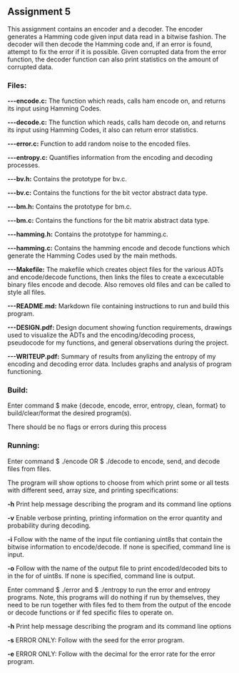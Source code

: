 ## Assignment 5

This assignment contains an encoder and a decoder. The encoder generates a Hamming code given input data read in a bitwise fashion. The decoder will then decode the Hamming code and, if an error is found, attempt to fix the error if it is possible. Given corrupted data from the error function, the decoder function can also print statistics on the amount of corrupted data.

### Files:

**---encode.c:** The function which reads, calls ham encode on, and returns its input using Hamming Codes.

**---decode.c:** The function which reads, calls ham decode on, and returns its input using Hamming Codes, it also can return error statistics.

**---error.c:** Function to add random noise to the encoded files.

**---entropy.c:** Quantifies information from the encoding and decoding processes.

**---bv.h:** Contains the prototype for bv.c.

**---bv.c:** Contains the functions for the bit vector abstract data type.

**---bm.h:** Contains the prototype for bm.c.

**---bm.c:** Contains the functions for the bit matrix abstract data type.

**---hamming.h:** Contains the prototype for hamming.c.

**---hamming.c:** Contains the hamming encode and decode functions which generate the Hamming Codes used by the main methods.

**---Makefile:** The makefile which creates object files for the various ADTs and encode/decode functions, then links the files to create a excecutable binary files encode and decode. Also removes old files and can be called to style all files.

**---README.md:** Markdown file containing instructions to run and build this program.

**---DESIGN.pdf:** Design document showing function requirements, drawings used to visualize the ADTs and the encoding/decoding process, pseudocode for my functions, and general observations during the project.

**---WRITEUP.pdf:** Summary of results from anylizing the entropy of my encoding and decoding error data. Includes graphs and analysis of program functioning.


### Build:

Enter command $ make {decode, encode, error, entropy, clean, format} to build/clear/format the desired program(s).

There should be no flags or errors during this process

### Running:

Enter command $ ./encode OR $ ./decode to encode, send, and decode files from files.

The program will show options to choose from which print some or all tests with different seed, array size, and printing specifications:

**-h** Print help message describing the program and its command line options

**-v** Enable verbose printing, printing information on the error quantity and probability during decoding.

**-i** Follow with the name of the input file contianing uint8s that contain the bitwise information to encode/decode. If none is specified, command line is input.

**-o** Follow with the name of the output file to print encoded/decoded bits to in the for of uint8s. If none is specified, command line is output.

Enter command $ ./error and $ ./entropy to run the error and entropy programs. Note, this programs will do nothing if run by themselves, they need to be run together with files fed to them from the output of the encode or decode functions or if fed specific files to operate on.

**-h** Print help message describing the program and its command line options

**-s** ERROR ONLY: Follow with the seed for the error program.

**-e** ERROR ONLY: Follow with the decimal for the error rate for the error program.
